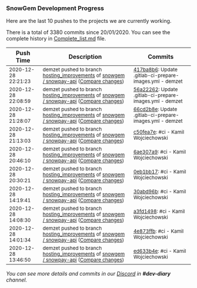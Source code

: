 
### SnowGem Development Progress

Here are the last 10 pushes to the projects we are currently working.

There is a total of 3380 commits since 20/01/2020. You can see the complete history in
 [Complete_list.md](Complete_list.md) file.

| Push Time | Description | Commits |
| --- | --- | --- |
| <sub>2020-12-28 22:21:23</sub> | <sub>demzet pushed to branch [hosting\_improvements](https://gitlab.com/snowgem/snowpay-api/commits/hosting_improvements) of [snowgem / snowpay\-api](https://gitlab.com/snowgem/snowpay-api) ([Compare changes](https://gitlab.com/snowgem/snowpay-api/compare/56a22262b496c6c4f3756655274bd9bef3492252...417ba8b66089f81b417bc8eeb47e594a48c1909d))</sub> | <sub>[417ba8b6](https://gitlab.com/snowgem/snowpay-api/-/commit/417ba8b66089f81b417bc8eeb47e594a48c1909d): Update .gitlab-ci-prepare-images.yml - demzet</sub> |
| <sub>2020-12-28 22:08:59</sub> | <sub>demzet pushed to branch [hosting\_improvements](https://gitlab.com/snowgem/snowpay-api/commits/hosting_improvements) of [snowgem / snowpay\-api](https://gitlab.com/snowgem/snowpay-api) ([Compare changes](https://gitlab.com/snowgem/snowpay-api/compare/66cd2b8efd5024f45914630750a09cf6e8b338ea...56a22262b496c6c4f3756655274bd9bef3492252))</sub> | <sub>[56a22262](https://gitlab.com/snowgem/snowpay-api/-/commit/56a22262b496c6c4f3756655274bd9bef3492252): Update .gitlab-ci-prepare-images.yml - demzet</sub> |
| <sub>2020-12-28 21:28:07</sub> | <sub>demzet pushed to branch [hosting\_improvements](https://gitlab.com/snowgem/snowpay-api/commits/hosting_improvements) of [snowgem / snowpay\-api](https://gitlab.com/snowgem/snowpay-api) ([Compare changes](https://gitlab.com/snowgem/snowpay-api/compare/c50fea7e8a97b7a657217e613346244ab51865b9...66cd2b8efd5024f45914630750a09cf6e8b338ea))</sub> | <sub>[66cd2b8e](https://gitlab.com/snowgem/snowpay-api/-/commit/66cd2b8efd5024f45914630750a09cf6e8b338ea): Update .gitlab-ci-prepare-images.yml - demzet</sub> |
| <sub>2020-12-28 21:13:03</sub> | <sub>demzet pushed to branch [hosting\_improvements](https://gitlab.com/snowgem/snowpay-api/commits/hosting_improvements) of [snowgem / snowpay\-api](https://gitlab.com/snowgem/snowpay-api) ([Compare changes](https://gitlab.com/snowgem/snowpay-api/compare/6ae307a9213d0bc84e0be91e67f78819155084ad...c50fea7e8a97b7a657217e613346244ab51865b9))</sub> | <sub>[c50fea7e](https://gitlab.com/snowgem/snowpay-api/-/commit/c50fea7e8a97b7a657217e613346244ab51865b9): #ci - Kamil Wojciechowski</sub> |
| <sub>2020-12-28 20:46:10</sub> | <sub>demzet pushed to branch [hosting\_improvements](https://gitlab.com/snowgem/snowpay-api/commits/hosting_improvements) of [snowgem / snowpay\-api](https://gitlab.com/snowgem/snowpay-api) ([Compare changes](https://gitlab.com/snowgem/snowpay-api/compare/0eb1bb1734731ce0865fe99edf1172dcf60cc4ce...6ae307a9213d0bc84e0be91e67f78819155084ad))</sub> | <sub>[6ae307a9](https://gitlab.com/snowgem/snowpay-api/-/commit/6ae307a9213d0bc84e0be91e67f78819155084ad): #ci - Kamil Wojciechowski</sub> |
| <sub>2020-12-28 20:30:21</sub> | <sub>demzet pushed to branch [hosting\_improvements](https://gitlab.com/snowgem/snowpay-api/commits/hosting_improvements) of [snowgem / snowpay\-api](https://gitlab.com/snowgem/snowpay-api) ([Compare changes](https://gitlab.com/snowgem/snowpay-api/compare/30abd96b764c7d33b5358e3fef8ebbd9f127c0b8...0eb1bb1734731ce0865fe99edf1172dcf60cc4ce))</sub> | <sub>[0eb1bb17](https://gitlab.com/snowgem/snowpay-api/-/commit/0eb1bb1734731ce0865fe99edf1172dcf60cc4ce): #ci - Kamil Wojciechowski</sub> |
| <sub>2020-12-28 14:19:41</sub> | <sub>demzet pushed to branch [hosting\_improvements](https://gitlab.com/snowgem/snowpay-api/commits/hosting_improvements) of [snowgem / snowpay\-api](https://gitlab.com/snowgem/snowpay-api) ([Compare changes](https://gitlab.com/snowgem/snowpay-api/compare/a3fd1498482c408191116a9a4e35f12a884caeef...30abd96b764c7d33b5358e3fef8ebbd9f127c0b8))</sub> | <sub>[30abd96b](https://gitlab.com/snowgem/snowpay-api/-/commit/30abd96b764c7d33b5358e3fef8ebbd9f127c0b8): #ci - Kamil Wojciechowski</sub> |
| <sub>2020-12-28 14:08:30</sub> | <sub>demzet pushed to branch [hosting\_improvements](https://gitlab.com/snowgem/snowpay-api/commits/hosting_improvements) of [snowgem / snowpay\-api](https://gitlab.com/snowgem/snowpay-api) ([Compare changes](https://gitlab.com/snowgem/snowpay-api/compare/4e873ffb2a38db4f2b3a5d57e3bf2f2a93af73ae...a3fd1498482c408191116a9a4e35f12a884caeef))</sub> | <sub>[a3fd1498](https://gitlab.com/snowgem/snowpay-api/-/commit/a3fd1498482c408191116a9a4e35f12a884caeef): #ci - Kamil Wojciechowski</sub> |
| <sub>2020-12-28 14:01:34</sub> | <sub>demzet pushed to branch [hosting\_improvements](https://gitlab.com/snowgem/snowpay-api/commits/hosting_improvements) of [snowgem / snowpay\-api](https://gitlab.com/snowgem/snowpay-api) ([Compare changes](https://gitlab.com/snowgem/snowpay-api/compare/ed633b4e3741a8c660957483606852d971583c0f...4e873ffb2a38db4f2b3a5d57e3bf2f2a93af73ae))</sub> | <sub>[4e873ffb](https://gitlab.com/snowgem/snowpay-api/-/commit/4e873ffb2a38db4f2b3a5d57e3bf2f2a93af73ae): #ci - Kamil Wojciechowski</sub> |
| <sub>2020-12-28 13:46:50</sub> | <sub>demzet pushed to branch [hosting\_improvements](https://gitlab.com/snowgem/snowpay-api/commits/hosting_improvements) of [snowgem / snowpay\-api](https://gitlab.com/snowgem/snowpay-api) ([Compare changes](https://gitlab.com/snowgem/snowpay-api/compare/fd8e8c411032cb3ea1a97bb51e6f58daed5cd271...ed633b4e3741a8c660957483606852d971583c0f))</sub> | <sub>[ed633b4e](https://gitlab.com/snowgem/snowpay-api/-/commit/ed633b4e3741a8c660957483606852d971583c0f): #ci - Kamil Wojciechowski</sub> |

_You can see more details and commits in our [Discord](https://discord.gg/zumGnbg) in **#dev-diary** channel._
